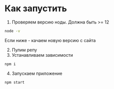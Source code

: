 # Как запустить

1. Проверяем версию ноды. Должна быть >= 12
```bash
node -v
```

Если ниже - качаем новую версию с сайта

2. Пулим репу
3. Устанавливаем зависимости
```bash
npm i
```
4. Запускаем приложение
```bash
npm start
```